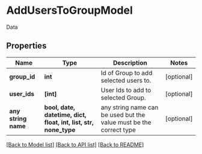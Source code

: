 # AddUsersToGroupModel

Data

## Properties
Name | Type | Description | Notes
------------ | ------------- | ------------- | -------------
**group_id** | **int** | Id of Group to add selected users to. | [optional] 
**user_ids** | **[int]** | User Ids to add to selected Group. | [optional] 
**any string name** | **bool, date, datetime, dict, float, int, list, str, none_type** | any string name can be used but the value must be the correct type | [optional]

[[Back to Model list]](../README.md#documentation-for-models) [[Back to API list]](../README.md#documentation-for-api-endpoints) [[Back to README]](../README.md)


